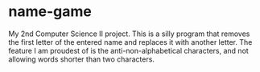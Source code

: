 # name-game
My 2nd Computer Science II project. This is a silly program that removes the first letter of the entered name and replaces it with another letter. The feature I am proudest of is the anti-non-alphabetical characters, and not allowing words shorter than two characters.
